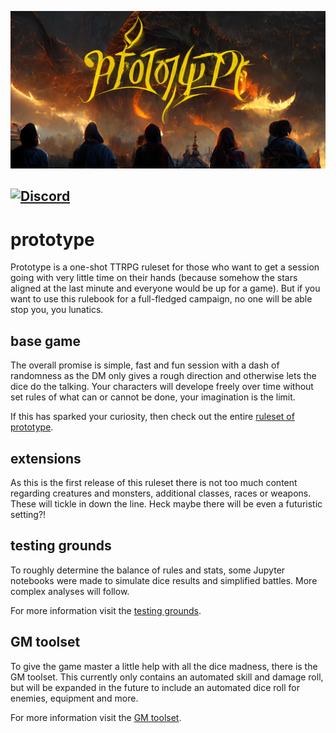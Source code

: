 ![](./prototype_banner.webp)

[![Discord](https://img.shields.io/discord/1018120092644540417?color=%237289DA&label=chat&logo=discord&logoColor=white)](https://discord.gg/ZpjwMkNmJH)
---
# prototype

Prototype is a one-shot TTRPG ruleset for those who want to get a session going with very little time on their hands (because somehow the stars aligned at the last minute and everyone would be up for a game). But if you want to use this rulebook for a full-fledged campaign, no one will be able stop you, you lunatics.

## base game
The overall promise is simple, fast and fun session with a dash of randomness as the DM only gives a rough direction and otherwise lets the dice do the talking. Your characters will develope freely over time without set rules of what can or cannot be done, your imagination is the limit.

If this has sparked your curiosity, then check out the entire [ruleset of prototype](./base/00_rules.md).

## extensions
As this is the first release of this ruleset there is not too much content regarding creatures and monsters, additional classes, races or weapons. These will tickle in down the line. Heck maybe there will be even a futuristic setting?!

## testing grounds
To roughly determine the balance of rules and stats, some Jupyter notebooks were made to simulate dice results and simplified battles. More complex analyses will follow.

For more information visit the [testing grounds](./testing_grounds).

## GM toolset
To give the game master a little help with all the dice madness, there is the GM toolset. This currently only contains an automated skill and damage roll, but will be expanded in the future to include an automated dice roll for enemies, equipment and more.

For more information visit the [GM toolset](./gm_toolset).